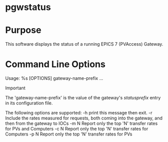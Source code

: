 # pgwstatus

# Purpose

This software displays the status of a running EPICS 7 (PVAccess) Gateway.

# Command Line Options

Usage: %s [OPTIONS] gateway-name-prefix ...

> [!IMPORTANT]
> The 'gateway-name-prefix' is the value of the gateway's
*statusprefix* entry in its configuration file.

The following options are supported:
  -h   print this message then exit.
  -r   Include the rates measured for requests, both coming
       into the gateway, and then from the gateway to IOCs
  -m N Report only the top 'N' transfer rates for PVs and Computers
  -c N Report only the top 'N' transfer rates for Computers
  -p N Report only the top 'N' transfer rates for PVs

